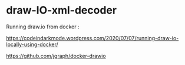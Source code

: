 # draw-IO-xml-decoder

Running draw.io from docker : 

https://codeindarkmode.wordpress.com/2020/07/07/running-draw-io-locally-using-docker/

https://github.com/jgraph/docker-drawio
